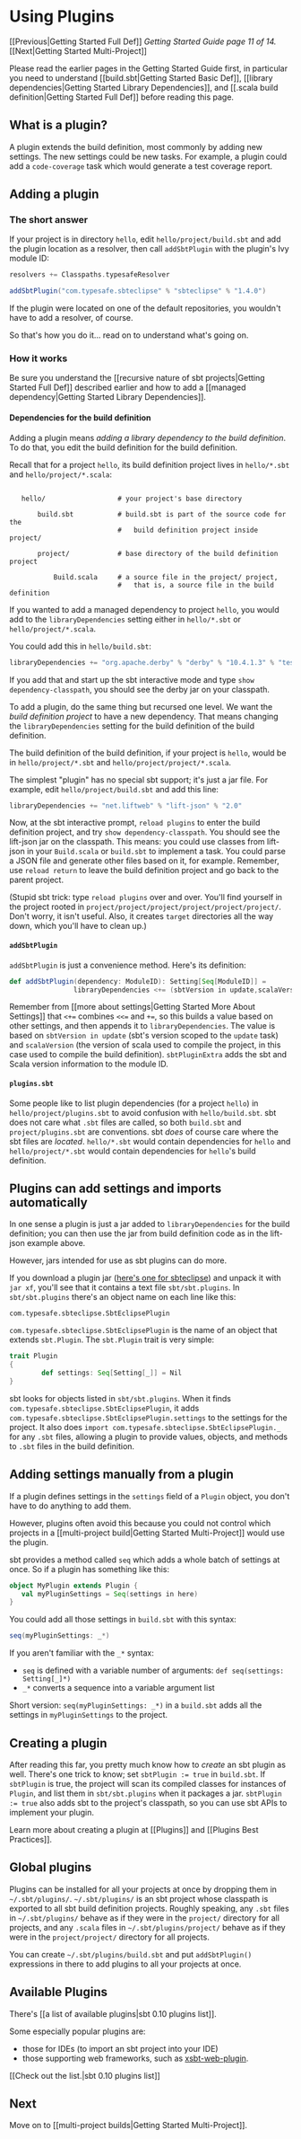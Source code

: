 # Using Plugins

[[Previous|Getting Started Full Def]] _Getting Started Guide page
11 of 14._ [[Next|Getting Started Multi-Project]]

Please read the earlier pages in the Getting Started Guide first,
in particular you need to understand
[[build.sbt|Getting Started Basic Def]],
[[library dependencies|Getting Started Library Dependencies]], and
[[.scala build definition|Getting Started Full Def]] before reading
this page.

## What is a plugin?

A plugin extends the build definition, most commonly by adding new
settings. The new settings could be new tasks. For example, a plugin could
add a `code-coverage` task which would generate a test coverage report.

## Adding a plugin

### The short answer

If your project is in directory `hello`, edit `hello/project/build.sbt` and
add the plugin location as a resolver, then call `addSbtPlugin` with the
plugin's Ivy module ID:

```scala
resolvers += Classpaths.typesafeResolver

addSbtPlugin("com.typesafe.sbteclipse" % "sbteclipse" % "1.4.0")
```

If the plugin were located on one of the default repositories, you wouldn't
have to add a resolver, of course.

So that's how you do it... read on to understand what's going on.

### How it works

Be sure you understand the
[[recursive nature of sbt projects|Getting Started Full Def]] described
earlier and how to add a [[managed dependency|Getting Started Library Dependencies]].

#### Dependencies for the build definition

Adding a plugin means _adding a library dependency to the build
definition_. To do that, you edit the build definition for the build
definition.

Recall that for a project `hello`, its build definition project lives in
`hello/*.sbt` and `hello/project/*.scala`:

```text

   hello/                  # your project's base directory

       build.sbt           # build.sbt is part of the source code for the
                           #   build definition project inside project/

       project/            # base directory of the build definition project

           Build.scala     # a source file in the project/ project,
                           #   that is, a source file in the build definition

```

If you wanted to add a managed dependency to project `hello`, you would add
to the `libraryDependencies` setting either in `hello/*.sbt` or
`hello/project/*.scala`.

You could add this in `hello/build.sbt`:

```scala
libraryDependencies += "org.apache.derby" % "derby" % "10.4.1.3" % "test"
```

If you add that and start up the sbt interactive mode and type `show
dependency-classpath`, you should see the derby jar on your classpath.

To add a plugin, do the same thing but recursed one level. We want the
_build definition project_ to have a new dependency. That means changing the
`libraryDependencies` setting for the build definition of the build
definition.

The build definition of the build definition, if your project is `hello`,
would be in `hello/project/*.sbt` and `hello/project/project/*.scala`.

The simplest "plugin" has no special sbt support; it's just a jar file.
For example, edit `hello/project/build.sbt` and add this line:

```scala
libraryDependencies += "net.liftweb" % "lift-json" % "2.0"
```

Now, at the sbt interactive prompt, `reload plugins` to enter the build
definition project, and try `show dependency-classpath`. You should see the
lift-json jar on the classpath. This means: you could use classes from
lift-json in your `Build.scala` or `build.sbt` to implement a task.  You
could parse a JSON file and generate other files based on it, for example.
Remember, use `reload return` to leave the build definition project and go
back to the parent project.

(Stupid sbt trick: type `reload plugins` over and over. You'll find yourself
in the project rooted in
`project/project/project/project/project/project/`. Don't worry, it isn't
useful. Also, it creates `target` directories all the way down, which you'll
have to clean up.)

#### `addSbtPlugin`

`addSbtPlugin` is just a convenience method. Here's its definition:

```scala
def addSbtPlugin(dependency: ModuleID): Setting[Seq[ModuleID]] =
                libraryDependencies <+= (sbtVersion in update,scalaVersion) { (sbtV, scalaV) => sbtPluginExtra(dependency, sbtV, scalaV) }
```

Remember from [[more about settings|Getting Started More About Settings]] that `<+=` combines `<<=` and `+=`, so
this builds a value based on other settings, and then appends it to
`libraryDependencies`. The value is based on `sbtVersion in update` (sbt's
version scoped to the `update` task) and `scalaVersion` (the version of
scala used to compile the project, in this case used to compile the build
definition). `sbtPluginExtra` adds the sbt and Scala version information to
the module ID.

#### `plugins.sbt`

Some people like to list plugin dependencies (for a project `hello`) in
`hello/project/plugins.sbt` to avoid confusion with `hello/build.sbt`.  sbt
does not care what `.sbt` files are called, so both `build.sbt` and
`project/plugins.sbt` are conventions. sbt _does_ of course care where
the sbt files are _located_. `hello/*.sbt` would contain dependencies for
`hello` and `hello/project/*.sbt` would contain dependencies for `hello`'s
build definition.

## Plugins can add settings and imports automatically

In one sense a plugin is just a jar added to `libraryDependencies` for the
build definition; you can then use the jar from build definition code as in
the lift-json example above.

However, jars intended for use as sbt plugins can do more.

If you download a plugin jar
([here's one for sbteclipse](http://repo.typesafe.com/typesafe/ivy-releases/com.typesafe.sbteclipse/sbteclipse/scala_2.9.1/sbt_0.11.0/1.4.0/jars/sbteclipse.jar))
and unpack it with `jar xf`, you'll see that it contains a text file `sbt/sbt.plugins`. In `sbt/sbt.plugins`
there's an object name on each line like this:

```text
com.typesafe.sbteclipse.SbtEclipsePlugin
```

`com.typesafe.sbteclipse.SbtEclipsePlugin` is the name of an object that
extends `sbt.Plugin`. The `sbt.Plugin` trait is very simple:

```scala
trait Plugin
{
        def settings: Seq[Setting[_]] = Nil
}
```

sbt looks for objects listed in `sbt/sbt.plugins`. When it finds
`com.typesafe.sbteclipse.SbtEclipsePlugin`, it adds
`com.typesafe.sbteclipse.SbtEclipsePlugin.settings` to the settings for the
project. It also does `import com.typesafe.sbteclipse.SbtEclipsePlugin._`
for any `.sbt` files, allowing a plugin to provide values, objects, and
methods to `.sbt` files in the build definition.

## Adding settings manually from a plugin

If a plugin defines settings in the `settings` field of a `Plugin` object,
you don't have to do anything to add them.

However, plugins often avoid this because you could not control which
projects in a [[multi-project build|Getting Started Multi-Project]] would use the plugin.

sbt provides a method called `seq` which adds a whole batch of settings at
once. So if a plugin has something like this:

```scala
object MyPlugin extends Plugin {
   val myPluginSettings = Seq(settings in here)
}
```

You could add all those settings in `build.sbt` with this syntax:

```scala
seq(myPluginSettings: _*)
```

If you aren't familiar with the `_*` syntax:

 - `seq` is defined with a variable number of arguments: `def seq(settings: Setting[_]*)`
 - `_*` converts a sequence into a variable argument list

Short version: `seq(myPluginSettings: _*)` in a `build.sbt` adds all the
settings in `myPluginSettings` to the project.

## Creating a plugin

After reading this far, you pretty much know how to _create_ an
sbt plugin as well. There's one trick to know; set `sbtPlugin :=
true` in `build.sbt`.  If `sbtPlugin` is true, the project will
scan its compiled classes for instances of `Plugin`, and list them
in `sbt/sbt.plugins` when it packages a jar. `sbtPlugin := true`
also adds sbt to the project's classpath, so you can use sbt APIs
to implement your plugin.

Learn more about creating a plugin at [[Plugins]] and [[Plugins Best Practices]].

## Global plugins

Plugins can be installed for all your projects at once by dropping them in
`~/.sbt/plugins/`. `~/.sbt/plugins/` is an sbt project whose classpath is
exported to all sbt build definition projects. Roughly speaking, any `.sbt`
files in `~/.sbt/plugins/` behave as if they were in the
`project/` directory for all projects, and any `.scala` files in
`~/.sbt/plugins/project/` behave as if they were in the `project/project/`
directory for all projects.

You can create `~/.sbt/plugins/build.sbt` and put `addSbtPlugin()`
expressions in there to add plugins to all your projects at once.

## Available Plugins

There's [[a list of available plugins|sbt 0.10 plugins list]].

Some especially popular plugins are:

 - those for IDEs (to import an sbt project into your IDE)
 - those supporting web frameworks, such as [xsbt-web-plugin](https://github.com/siasia/xsbt-web-plugin).

[[Check out the list.|sbt 0.10 plugins list]]

## Next

Move on to [[multi-project builds|Getting Started Multi-Project]].
